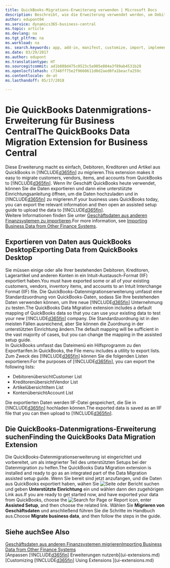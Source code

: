 ```yaml
---
title: QuickBooks-Migrations-Erweiterung verwenden | Microsoft Docs
description: Beschreibt, wie die Erweiterung verwendet werden, um Debitoren, Kreditoren, Artikel und Konten aus QuickBooks Desktop auf Business Central zu migrieren
author: edupont04
ms.service: dynamics365-business-central
ms.topic: article
ms.devlang: na
ms.tgt_pltfrm: na
ms.workload: na
ms. search.keywords: app, add-in, manifest, customize, import, implement
ms.date: 03/29/2017
ms.author: edupont
ms.translationtype: HT
ms.sourcegitcommit: ad1b888d475c0523c5a905e804a3f89ab4531b28
ms.openlocfilehash: c7348ff75e2f9660611d0d2aed0fa1beacfa259c
ms.contentlocale: de-at
ms.lasthandoff: 05/17/2018

---
```

# <a name="the-quickbooks-data-migration-extension-for-business-central"></a><span data-ttu-id="516c8-103">Die QuickBooks Datenmigrations-Erweiterung für Business Central</span><span class="sxs-lookup"><span data-stu-id="516c8-103">The QuickBooks Data Migration Extension for Business Central</span></span>
<span data-ttu-id="516c8-104">Diese Erweiterung macht es einfach, Debitoren, Kreditoren und Artikel aus QuickBooks in [!INCLUDE[d365fin](includes/d365fin_md.md)] zu migrieren.</span><span class="sxs-lookup"><span data-stu-id="516c8-104">This extension makes it easy to migrate customers, vendors, items, and accounts from QuickBooks to [!INCLUDE[d365fin](includes/d365fin_md.md)].</span></span> <span data-ttu-id="516c8-105">Wenn Ihr Geschäft QuickBooks heute verwendet, können Sie die Daten exportieren und dann eine unterstützte Einrichtungsanleitung öffnen, um die Daten hochzuladen und in [!INCLUDE[d365fin](includes/d365fin_md.md)] zu migrieren.</span><span class="sxs-lookup"><span data-stu-id="516c8-105">If your business uses QuickBooks today, you can export the relevant information and then open an assisted setup guide to upload the data to [!INCLUDE[d365fin](includes/d365fin_md.md)].</span></span>  
<span data-ttu-id="516c8-106">Weitere Informationen finden Sie unter [Geschäftsdaten aus anderen Finanzsystemen zu importieren](across-import-data-configuration-packages.md).</span><span class="sxs-lookup"><span data-stu-id="516c8-106">For more information, see [Importing Business Data from Other Finance Systems](across-import-data-configuration-packages.md).</span></span>

## <a name="exporting-data-from-quickbooks-desktop"></a><span data-ttu-id="516c8-107">Exportieren von Daten aus QuickBooks Desktop</span><span class="sxs-lookup"><span data-stu-id="516c8-107">Exporting Data from QuickBooks Desktop</span></span>
<span data-ttu-id="516c8-108">Sie müssen einige oder alle Ihrer bestehenden Debitoren, Kreditoren, Lagerartikel und anderen Konten in ein Intuit-Austausch-Format (IIF) exportiert haben.</span><span class="sxs-lookup"><span data-stu-id="516c8-108">You must have exported some or all of your existing customers, vendors, inventory items, and accounts to an Intuit Interchange Format (IIF) file.</span></span> <span data-ttu-id="516c8-109">Die QuickBooks-Datenmigrationserweiterung umfasst eine Standardzuordnung von QuickBooks-Daten, sodass Sie Ihre bestehenden Daten verwenden können, um Ihre neue [!INCLUDE[d365fin](includes/d365fin_md.md)] Unternehmung zu testen.</span><span class="sxs-lookup"><span data-stu-id="516c8-109">The QuickBooks Data Migration extension includes a default mapping of QuickBooks data so that you can use your existing data to test your new [!INCLUDE[d365fin](includes/d365fin_md.md)] company.</span></span> <span data-ttu-id="516c8-110">Die Standardzuordnung ist in den meisten Fällen ausreichend, aber Sie können die Zuordnung in der unterstützten Einrichtung ändern.</span><span class="sxs-lookup"><span data-stu-id="516c8-110">The default mapping will be sufficient in the vast majority of cases, but you can change the mapping in the assisted setup guide.</span></span>  
<span data-ttu-id="516c8-111">In QuickBooks umfasst das Dateimenü ein Hilfsprogramm zu den Exporttarifen.</span><span class="sxs-lookup"><span data-stu-id="516c8-111">In QuickBooks, the File menu includes a utility to export lists.</span></span> <span data-ttu-id="516c8-112">Zum Zweck des [!INCLUDE[d365fin](includes/d365fin_md.md)] können Sie die folgenden Listen exportieren:</span><span class="sxs-lookup"><span data-stu-id="516c8-112">For the purposes of [!INCLUDE[d365fin](includes/d365fin_md.md)], you can export the following lists:</span></span>

* <span data-ttu-id="516c8-113">Debitorenübersicht</span><span class="sxs-lookup"><span data-stu-id="516c8-113">Customer List</span></span>  
* <span data-ttu-id="516c8-114">Kreditorenübersicht</span><span class="sxs-lookup"><span data-stu-id="516c8-114">Vendor List</span></span>  
* <span data-ttu-id="516c8-115">Artikelübersicht</span><span class="sxs-lookup"><span data-stu-id="516c8-115">Item List</span></span>  
* <span data-ttu-id="516c8-116">Kontenübersicht</span><span class="sxs-lookup"><span data-stu-id="516c8-116">Account List</span></span>  

<span data-ttu-id="516c8-117">Die exportierten Daten werden IIF-Datei gespeichert, die Sie in [!INCLUDE[d365fin](includes/d365fin_md.md)] hochladen können.</span><span class="sxs-lookup"><span data-stu-id="516c8-117">The exported data is saved as an IIF file that you can then upload to [!INCLUDE[d365fin](includes/d365fin_md.md)].</span></span>

## <a name="finding-the-quickbooks-data-migration-extension"></a><span data-ttu-id="516c8-118">Die QuickBooks-Datenmigrations-Erweiterung suchen</span><span class="sxs-lookup"><span data-stu-id="516c8-118">Finding the QuickBooks Data Migration Extension</span></span>
<span data-ttu-id="516c8-119">Die QuickBooks-Datenmigrationserweiterung ist eingerichtet und vorbereitet, um als integrierter Teil des unterstützten Setups bei der Datenmigration zu helfen.</span><span class="sxs-lookup"><span data-stu-id="516c8-119">The QuickBooks Data Migration extension is installed and ready to go as an integrated part of the Data Migration assisted setup guide.</span></span> <span data-ttu-id="516c8-120">Wenn Sie bereit sind jetzt anzufangen, und die Daten aus QuickBooks exportiert haben, wähen Sie ![Seite oder Bericht suchen](media/ui-search/search_small.png "Seiten- oder Berichtssymbol suchen") und geben **Unterstützte Einrichtung** ein und wählen dann den zugehörigen Link aus.</span><span class="sxs-lookup"><span data-stu-id="516c8-120">If you are ready to get started now, and have exported your data from QuickBooks, choose the ![Search for Page or Report](media/ui-search/search_small.png "Search for Page or Report icon") icon, enter **Assisted Setup**, and then choose the related link.</span></span> <span data-ttu-id="516c8-121">Wählen Sie **Migrieren von Geschäftsdaten** und anschließend führen Sie die Schritte im Handbuch aus.</span><span class="sxs-lookup"><span data-stu-id="516c8-121">Choose **Migrate business data**, and then follow the steps in the guide.</span></span>  

## <a name="see-also"></a><span data-ttu-id="516c8-122">Siehe auch</span><span class="sxs-lookup"><span data-stu-id="516c8-122">See Also</span></span>
[<span data-ttu-id="516c8-123">Geschäftsdaten aus anderen Finanzsystemen migrieren</span><span class="sxs-lookup"><span data-stu-id="516c8-123">Importing Business Data from Other Finance Systems</span></span>](across-import-data-configuration-packages.md)  
<span data-ttu-id="516c8-124">[Anpassen [!INCLUDE[d365fin](includes/d365fin_md.md)] Erweiterungen nutzenb](ui-extensions.md)</span><span class="sxs-lookup"><span data-stu-id="516c8-124">[Customizing [!INCLUDE[d365fin](includes/d365fin_md.md)] Using Extensions ](ui-extensions.md)</span></span>  

